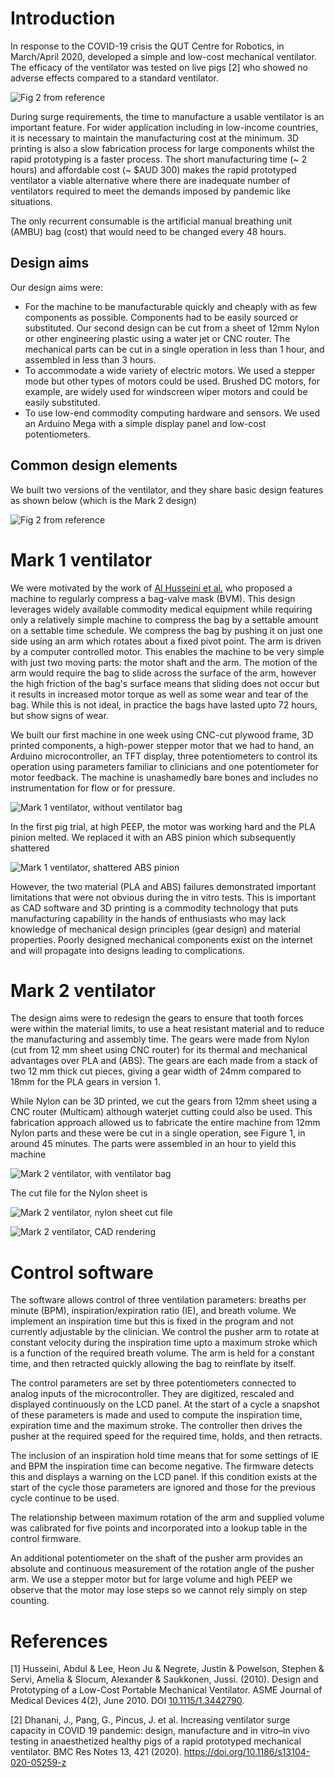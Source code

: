 # Introduction

In response to the COVID-19 crisis the QUT Centre for Robotics, in March/April 2020, developed a simple and low-cost mechanical ventilator.
The efficacy of the ventilator was tested on live pigs [2] who showed no adverse effects compared to a standard ventilator.

![Fig 2 from reference](figures/13104_2020_5259_Fig2_HTML.jpg)


During surge requirements, the time to manufacture a usable ventilator is an important feature. For wider application including in low-income countries, it is necessary to maintain the manufacturing cost at the minimum. 3D printing is also a slow fabrication process for large components whilst the rapid prototyping is a faster process. The short manufacturing time (~ 2 hours) and affordable cost (~ $AUD 300) makes the rapid prototyped ventilator a viable alternative where there are inadequate number of ventilators required to meet the demands imposed by pandemic like situations. 

The only recurrent consumable is the artificial manual breathing unit (AMBU) bag (cost) that would need to be changed every 48 hours. 

## Design aims

Our design aims were:
 * For the machine to be manufacturable quickly and cheaply with as few components as possible. Components had to be easily sourced or substituted.  Our second design can be cut from a sheet of 12mm Nylon or other engineering plastic using a water jet or CNC router. The mechanical parts can be cut in a single operation in less than 1 hour, and assembled in less than 3 hours.
 * To accommodate a wide variety of electric motors. We used a stepper mode but other types of motors could be used. Brushed DC motors, for example, are widely used for windscreen wiper motors and could be easily substituted.
 * To use low-end commodity computing hardware and sensors. We used an Arduino Mega with a simple display panel and low-cost potentiometers.
 
 
 ## Common design elements
 
 We built two versions of the ventilator, and they share basic design features as shown below (which is the Mark 2 design)
 
 ![Fig 2 from reference](figures/image1.png)
 
 
# Mark 1 ventilator

We were motivated by the work of [Al Husseini et al.](https://www.researchgate.net/publication/245374049_Design_and_Prototyping_of_a_Low-Cost_Portable_Mechanical_Ventilator) who proposed a machine to regularly compress a bag-valve mask (BVM).  This design leverages widely available commodity medical equipment while requiring only a relatively simple machine to compress the bag by a settable amount on a settable time schedule. We compress the bag by pushing it on just one side using an arm which rotates about a fixed pivot point.  The arm is driven by a computer controlled motor. This enables the machine to be very simple with just two moving parts: the motor shaft and the arm.  The motion of the arm would require the bag to slide across the surface of the arm, however the high friction of the bag's surface means that sliding does not occur but it results in increased motor torque as well as some wear and tear of the bag.  While this is not ideal, in practice the bags have lasted upto 72 hours, but show signs of wear.

We built our first machine in one week using CNC-cut plywood frame, 3D printed components, a high-power stepper motor that we had to hand, an Arduino microcontroller, an TFT display, three potentiometers to control its operation using parameters familiar to clinicians and one potentiometer for motor feedback. The machine is unashamedly bare bones and includes no instrumentation for flow or for pressure.  

![Mark 1 ventilator, without ventilator bag](figures/image3.jpeg)

In the first pig trial, at high PEEP, the motor was working hard and the PLA pinion melted.  We replaced it with an ABS pinion which subsequently 
shattered

![Mark 1 ventilator, shattered ABS pinion](figures/image5.jpeg)

However, the two material (PLA and ABS) failures demonstrated important limitations that were not obvious during the in vitro tests. This is important as CAD software and 3D printing is a commodity technology that puts manufacturing capability in the hands of enthusiasts who may lack knowledge of mechanical design principles (gear design) and material properties.  Poorly designed mechanical components exist on the internet and will propagate into designs leading to complications.  

# Mark 2 ventilator



The design aims were to redesign the gears to ensure that tooth forces were within the material limits, to use a heat resistant material and to reduce the manufacturing and assembly time.  The gears were made from Nylon (cut from 12 mm sheet using CNC router) for its thermal and mechanical advantages over PLA and (ABS).  The gears are each made from a stack of two 12 mm thick cut pieces, giving a gear width of 24mm compared to 18mm for the PLA gears in version 1.

While Nylon can be 3D printed, we cut the gears from 12mm sheet using a CNC router (Multicam) although waterjet cutting could also be used.  This fabrication approach allowed us to fabricate the entire machine from 12mm Nylon parts and these were be cut in a single operation, see Figure 1, in around 45 minutes.  The parts were assembled in an hour to yield this machine

![Mark 2 ventilator, with ventilator bag](figures/image4.jpeg)

The cut file for the Nylon sheet is

![Mark 2 ventilator, nylon sheet cut file](figures/image2.png)

![Mark 2 ventilator, CAD rendering](figures/image6.png)



# Control software

The software allows control of three ventilation parameters: breaths per minute (BPM), inspiration/expiration ratio (IE), and breath volume.  We implement an inspiration time but this is fixed in the program and not currently adjustable by the clinician. We control the pusher arm to rotate at constant velocity during the inspiration time upto a maximum stroke which is a function of the required breath volume.  The arm is held for a constant time, and then retracted quickly allowing the bag to reinflate by itself.

The control parameters are set by three potentiometers connected to analog inputs of the microcontroller.  They are digitized, rescaled and displayed continuously on the LCD panel. At the start of a cycle a snapshot of these parameters is made and used to compute the inspiration time, expiration time and the maximum stroke.  The controller then drives the pusher at the required speed for the required time, holds, and then retracts.

The inclusion of an inspiration hold time means that for some settings of IE and BPM the inspiration time can become negative.  The firmware detects this and displays a warning on the LCD panel.  If this condition exists at the start of the cycle those parameters are ignored and those for the previous cycle continue to be used.

The relationship between maximum rotation of the arm and supplied volume was calibrated for five points and incorporated into a lookup table in the control firmware.

An additional potentiometer on the shaft of the pusher arm provides an absolute and continuous measurement of the rotation angle of the pusher arm.  We use a stepper motor but for large volume and high PEEP we observe that the motor may lose steps so we cannot rely simply on step counting.


# References
[1] Husseini, Abdul & Lee, Heon Ju & Negrete, Justin & Powelson, Stephen & Servi, Amelia & Slocum, Alexander & Saukkonen, Jussi. (2010). Design and Prototyping of a Low-Cost Portable Mechanical Ventilator. ASME Journal of Medical Devices 4(2), June 2010. DOI [10.1115/1.3442790](https://dx.doi.org/10.1115/1.3442790). 

[2] Dhanani, J., Pang, G., Pincus, J. et al. Increasing ventilator surge capacity in COVID 19 pandemic: design, manufacture and in vitro–in vivo testing in anaesthetized healthy pigs of a rapid prototyped mechanical ventilator. BMC Res Notes 13, 421 (2020). https://doi.org/10.1186/s13104-020-05259-z
